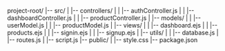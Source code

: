 project-root/
|-- src/
|   |-- controllers/
|   |   |-- authController.js
|   |   |-- dashboardController.js
|   |   |-- productController.js
|   |-- models/
|   |   |-- userModel.js
|   |   |-- productModel.js
|   |-- views/
|   |   |-- dashboard.ejs
|   |   |-- products.ejs
|   |   |-- signin.ejs
|   |   |-- signup.ejs
|   |-- utils/
|   |   |-- database.js
|   |-- routes.js
|   |-- script.js
|-- public/
|   |-- style.css
|-- package.json
